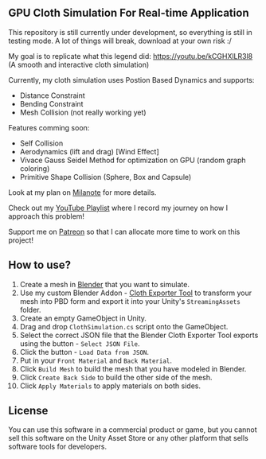 GPU Cloth Simulation For Real-time Application
---

This repository is still currently under development, so everything is still in testing mode. A lot of things will break, download at your own risk :/

My goal is to replicate what this legend did: https://youtu.be/kCGHXlLR3l8 (A smooth and interactive cloth simulation)

Currently, my cloth simulation uses Postion Based Dynamics and supports:
- Distance Constraint
- Bending Constraint
- Mesh Collision (not really working yet)

Features comming soon:
- Self Collision
- Aerodynamics (lift and drag) [Wind Effect]
- Vivace Gauss Seidel Method for optimization on GPU (random graph coloring)
- Primitive Shape Collision (Sphere, Box and Capsule)

Look at my plan on [Milanote](https://app.milanote.com/1JS0tP1NMEwO2f?p=qYevXFgGMpr) for more details.

Check out my [YouTube Playlist](https://www.youtube.com/playlist?list=PLlnBGPe6GFdP8So9oS0YVoVjqkmJoREI_) where I record my journey on how I approach this problem!


Support me on [Patreon](https://www.patreon.com/voxelltechnologies) so that I can allocate more time to work on this project!


How to use?
---
1. Create a mesh in [Blender](https://blender.org) that you want to simulate.
2. Use my custom Blender Addon - [Cloth Exporter Tool]() to transform your mesh into PBD form and export it into your Unity's `StreamingAssets` folder.
3. Create an empty GameObject in Unity.
4. Drag and drop `ClothSimulation.cs` script onto the GameObject.
5. Select the correct JSON file that the Blender Cloth Exporter Tool exports using the button - `Select JSON File`.
6. Click the button - `Load Data from JSON`.
7. Put in your `Front Material` and `Back Material`.
8. Click `Build Mesh` to build the mesh that you have modeled in Blender.
9. Click `Create Back Side` to build the other side of the mesh.
10. Click `Apply Materials` to apply materials on both sides.



License
---
You can use this software in a commercial product or game, but you cannot sell this software on the Unity Asset Store or any other platform that sells software tools for developers.
